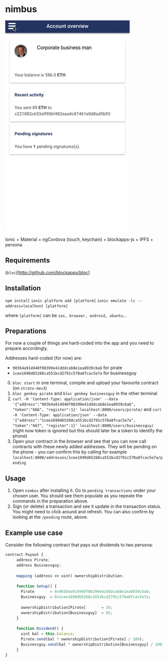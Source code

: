 # nimbus

![blockapps nimbus](nimbus.gif)

Ionic + Material + ngCordova (touch, keychain) + blockapps-js + IPFS + persona

## Requirements

(`bloc`)[http://github.com/blockapps/bloc]

## Installation

`npm install`
`ionic platform add [platform]`
`ionic emulate -lc --address=localhost [platform]`

where `[platform]` can be `ios, browser, android, ubuntu`...

## Preparations

For now a couple of things are hard-coded into the app and you need to prepare accordingly.

Addresses hard-coded (for now) are: 
- `903b4a914940f08399e41dddcab8e1ea8939cbab` for pirate
- `1cee1690d65268ca551bcd2791c570a8fcac5e7a` for businessguy

0. `bloc start` in one terminal, compile and upload your favourite contract (on `strato-dev3`)
1. `bloc genkey pirate` and `bloc genkey businessguy` in the other terminal
2. `curl -H 'Content-Type: application/json' --data '{"address":"903b4a914940f08399e41dddcab8e1ea8939cbab", "token":"666", "register":1}' localhost:8000/users/pirate/` and `curl -H 'Content-Type: application/json' --data '{"address":"1cee1690d65268ca551bcd2791c570a8fcac5e7a", "token":"667", "register":1}' localhost:8000/users/businessguy/` (right now token is ignored but this should later be a token to identify the phone)
3. Open your contract in the browser and see that you can now call contracts with these newly added addresses. They will be pending on the phone - you can confirm this by calling for example `localhost:8000/addresses/1cee1690d65268ca551bcd2791c570a8fcac5e7a/pending`

## Usage

1. Open `nimbus` after installing it. Go to `pending transactions` under your chosen user. You should see them populate as you repeate the commands in the preparation above.
2. Sign (or delete) a transaction and see it update in the transaction status. You might need to click around and refresh. You can also confirm by looking at the `/pending` route, above.

## Example use case

Consider the following contract that pays out dividends to two persona:

```javascript
contract Payout {
     address Pirate;
     address Businessguy;

     mapping (address => uint) ownershipDistribution; 

     function Setup() {
       Pirate       = 0x903b4a914940f08399e41dddcab8e1ea8939cbab;
       Businessguy  = 0x1cee1690d65268ca551bcd2791c570a8fcac5e7a;

       ownershipDistribution[Pirate]       = 35;
       ownershipDistribution[Businessguy]  = 65;
     }

     function Dividend() {
       uint bal = this.balance;
       Pirate.send(bal * ownershipDistribution[Pirate] / 100); 
       Businessguy.send(bal * ownershipDistribution[Businessguy] / 100);
     }
}
```

